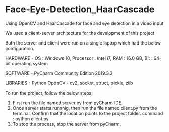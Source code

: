 # Face-Eye-Detection_HaarCascade
Using OpenCV and HaarCascade for face and eye detection in a video input

We used a client-server architecture for the development of this project

Both the server and client were run on a single laptop which had the below configuration. 

HARDWARE -
OS : Windows 10,
Processor : Intel i7,
RAM : 16.0 GB,
Bit : 64-bit operating system


SOFTWARE -
PyCharm Community Edition 2019.3.3


LIBRARIES - 
Python OpenCV - cv2,
socket,
struct, 
pickle,
zlib

To run the project, follow the below steps:
1. First run the file named server.py from pyCharm IDE.
2. Once server starts runnnig, then run the file named client.py from the terminal. Confirm that 
   the location points to the project folder. 
	command : python client.py
3. To stop the process, stop the server from pyCharm.
